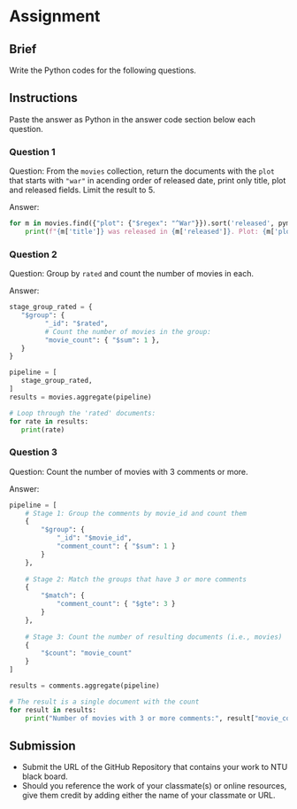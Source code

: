 # Assignment

## Brief

Write the Python codes for the following questions.

## Instructions

Paste the answer as Python in the answer code section below each question.

### Question 1

Question: From the `movies` collection, return the documents with the `plot` that starts with `"war"` in acending order of released date, print only title, plot and released fields. Limit the result to 5.

Answer:

```python
for m in movies.find({"plot": {"$regex": "^War"}}).sort('released', pymongo.ASCENDING).limit(5):
    print(f"{m['title']} was released in {m['released']}. Plot: {m['plot']}")
```

### Question 2

Question: Group by `rated` and count the number of movies in each.

Answer:

```python
stage_group_rated = {
   "$group": {
         "_id": "$rated",
         # Count the number of movies in the group:
         "movie_count": { "$sum": 1 }, 
   }
}

pipeline = [
   stage_group_rated,
]
results = movies.aggregate(pipeline)

# Loop through the 'rated' documents:
for rate in results:
   print(rate)
```

### Question 3

Question: Count the number of movies with 3 comments or more.

Answer:

```python
pipeline = [
    # Stage 1: Group the comments by movie_id and count them
    {
        "$group": {
            "_id": "$movie_id",
            "comment_count": { "$sum": 1 }
        }
    },
    
    # Stage 2: Match the groups that have 3 or more comments
    {
        "$match": {
            "comment_count": { "$gte": 3 }
        }
    },
    
    # Stage 3: Count the number of resulting documents (i.e., movies)
    {
        "$count": "movie_count"
    }
]

results = comments.aggregate(pipeline)

# The result is a single document with the count
for result in results:
    print("Number of movies with 3 or more comments:", result["movie_count"])
```

## Submission

- Submit the URL of the GitHub Repository that contains your work to NTU black board.
- Should you reference the work of your classmate(s) or online resources, give them credit by adding either the name of your classmate or URL.
